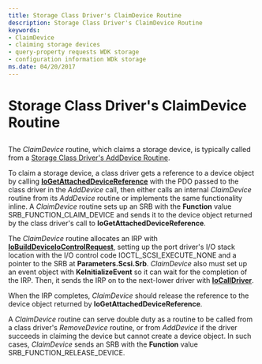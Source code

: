 ```yaml
---
title: Storage Class Driver's ClaimDevice Routine
description: Storage Class Driver's ClaimDevice Routine
keywords:
- ClaimDevice
- claiming storage devices
- query-property requests WDK storage
- configuration information WDk storage
ms.date: 04/20/2017
---
```


# Storage Class Driver's ClaimDevice Routine


## <span id="ddk_storage_class_drivers_claimdevice_routine_kg"></span><span id="DDK_STORAGE_CLASS_DRIVERS_CLAIMDEVICE_ROUTINE_KG"></span>


The *ClaimDevice* routine, which claims a storage device, is typically called from a [Storage Class Driver's AddDevice Routine](storage-class-driver-s-adddevice-routine.md).

To claim a storage device, a class driver gets a reference to a device object by calling [**IoGetAttachedDeviceReference**](/windows-hardware/drivers/ddi/ntifs/nf-ntifs-iogetattacheddevicereference) with the PDO passed to the class driver in the *AddDevice* call, then either calls an internal *ClaimDevice* routine from its *AddDevice* routine or implements the same functionality inline. A *ClaimDevice* routine sets up an SRB with the **Function** value SRB\_FUNCTION\_CLAIM\_DEVICE and sends it to the device object returned by the class driver's call to **IoGetAttachedDeviceReference**.

The *ClaimDevice* routine allocates an IRP with [**IoBuildDeviceIoControlRequest**](/windows-hardware/drivers/ddi/wdm/nf-wdm-iobuilddeviceiocontrolrequest), setting up the port driver's I/O stack location with the I/O control code IOCTL\_SCSI\_EXECUTE\_NONE and a pointer to the SRB at **Parameters.Scsi.Srb**. *ClaimDevice* also must set up an event object with **KeInitializeEvent** so it can wait for the completion of the IRP. Then, it sends the IRP on to the next-lower driver with [**IoCallDriver**](/windows-hardware/drivers/ddi/wdm/nf-wdm-iocalldriver).

When the IRP completes, *ClaimDevice* should release the reference to the device object returned by **IoGetAttachedDeviceReference**.

A *ClaimDevice* routine can serve double duty as a routine to be called from a class driver's *RemoveDevice* routine, or from *AddDevice* if the driver succeeds in claiming the device but cannot create a device object. In such cases, *ClaimDevice* sends an SRB with the **Function** value SRB\_FUNCTION\_RELEASE\_DEVICE.

 

